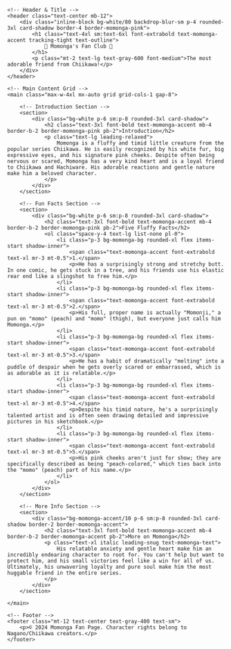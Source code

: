 <!DOCTYPE html>
<html lang="en">
<head>
    <meta charset="UTF-8">
    <meta name="viewport" content="width=device-width, initial-scale=1.0">
    <title>Momonga's Fluffy Fan Page</title>
    <!-- Load Tailwind CSS -->
    <script src="https://cdn.tailwindcss.com"></script>
    <!-- Configure Tailwind to use Inter font and soft colors -->
    <script>
        tailwind.config = {
            theme: {
                extend: {
                    colors: {
                        'momonga-pink': '#FFC0CB',
                        'momonga-accent': '#FF69B4',
                        'momonga-bg': '#FFF5F7',
                        'momonga-text': '#525252',
                    },
                    fontFamily: {
                        sans: ['Inter', 'sans-serif'],
                    }
                }
            }
        }
    </script>
    <style>
        /* Custom styles for a soft, fluffy look and hover effects */
        .card-shadow {
            box-shadow: 0 10px 15px -3px rgba(255, 105, 180, 0.1), 0 4px 6px -2px rgba(255, 105, 180, 0.05);
            transition: transform 0.3s ease, box-shadow 0.3s ease;
        }
        .card-shadow:hover {
            transform: translateY(-2px);
            box-shadow: 0 15px 20px -5px rgba(255, 105, 180, 0.2);
        }
        .text-outline {
            text-shadow: 1px 1px 0 #fff, -1px -1px 0 #fff, 1px -1px 0 #fff, -1px 1px 0 #fff;
        }
    </style>
</head>
<body class="bg-momonga-bg min-h-screen p-4 sm:p-8 font-sans text-momonga-text">

    <!-- Header & Title -->
    <header class="text-center mb-12">
        <div class="inline-block bg-white/80 backdrop-blur-sm p-4 rounded-3xl card-shadow border-4 border-momonga-pink">
            <h1 class="text-4xl sm:text-6xl font-extrabold text-momonga-accent tracking-tight text-outline">
                🌸 Momonga's Fan Club 🌸
            </h1>
            <p class="mt-2 text-lg text-gray-600 font-medium">The most adorable friend from Chiikawa!</p>
        </div>
    </header>

    <!-- Main Content Grid -->
    <main class="max-w-4xl mx-auto grid grid-cols-1 gap-8">

        <!-- Introduction Section -->
        <section>
            <div class="bg-white p-6 sm:p-8 rounded-3xl card-shadow">
                <h2 class="text-3xl font-bold text-momonga-accent mb-4 border-b-2 border-momonga-pink pb-2">Introduction</h2>
                <p class="text-lg leading-relaxed">
                    Momonga is a fluffy and timid little creature from the popular series Chiikawa. He is easily recognized by his white fur, big expressive eyes, and his signature pink cheeks. Despite often being nervous or scared, Momonga has a very kind heart and is a loyal friend to Chiikawa and Hachiware. His adorable reactions and gentle nature make him a beloved character.
                </p>
            </div>
        </section>

        <!-- Fun Facts Section -->
        <section>
            <div class="bg-white p-6 sm:p-8 rounded-3xl card-shadow">
                <h2 class="text-3xl font-bold text-momonga-accent mb-4 border-b-2 border-momonga-pink pb-2">Five Fluffy Facts</h2>
                <ol class="space-y-4 text-lg list-none pl-0">
                    <li class="p-3 bg-momonga-bg rounded-xl flex items-start shadow-inner">
                        <span class="text-momonga-accent font-extrabold text-xl mr-3 mt-0.5">1.</span>
                        <p>He has a surprisingly strong and stretchy butt. In one comic, he gets stuck in a tree, and his friends use his elastic rear end like a slingshot to free him.</p>
                    </li>
                    <li class="p-3 bg-momonga-bg rounded-xl flex items-start shadow-inner">
                        <span class="text-momonga-accent font-extrabold text-xl mr-3 mt-0.5">2.</span>
                        <p>His full, proper name is actually "Momonji," a pun on "momo" (peach) and "momo" (thigh), but everyone just calls him Momonga.</p>
                    </li>
                    <li class="p-3 bg-momonga-bg rounded-xl flex items-start shadow-inner">
                        <span class="text-momonga-accent font-extrabold text-xl mr-3 mt-0.5">3.</span>
                        <p>He has a habit of dramatically "melting" into a puddle of despair when he gets overly scared or embarrassed, which is as adorable as it is relatable.</p>
                    </li>
                    <li class="p-3 bg-momonga-bg rounded-xl flex items-start shadow-inner">
                        <span class="text-momonga-accent font-extrabold text-xl mr-3 mt-0.5">4.</span>
                        <p>Despite his timid nature, he's a surprisingly talented artist and is often seen drawing detailed and impressive pictures in his sketchbook.</p>
                    </li>
                    <li class="p-3 bg-momonga-bg rounded-xl flex items-start shadow-inner">
                        <span class="text-momonga-accent font-extrabold text-xl mr-3 mt-0.5">5.</span>
                        <p>His pink cheeks aren't just for show; they are specifically described as being "peach-colored," which ties back into the "momo" (peach) part of his name.</p>
                    </li>
                </ol>
            </div>
        </section>

        <!-- More Info Section -->
        <section>
            <div class="bg-momonga-accent/10 p-6 sm:p-8 rounded-3xl card-shadow border-2 border-momonga-accent">
                <h2 class="text-3xl font-bold text-momonga-accent mb-4 border-b-2 border-momonga-accent pb-2">More on Momonga</h2>
                <p class="text-xl italic leading-snug text-momonga-text">
                    His relatable anxiety and gentle heart make him an incredibly endearing character to root for. You can't help but want to protect him, and his small victories feel like a win for all of us. Ultimately, his unwavering loyalty and pure soul make him the most huggable friend in the entire series.
                </p>
            </div>
        </section>

    </main>

    <!-- Footer -->
    <footer class="mt-12 text-center text-gray-400 text-sm">
        <p>© 2024 Momonga Fan Page. Character rights belong to Nagano/Chiikawa creators.</p>
    </footer>

</body>
</html>
